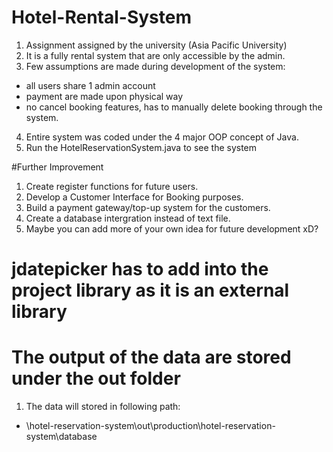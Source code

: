 # Hotel-Rental-System
1. Assignment assigned by the university (Asia Pacific University)
2. It is a fully rental system that are only accessible by the admin.
3. Few assumptions are made during development of the system:
  - all users share 1 admin account
  - payment are made upon physical way
  - no cancel booking features, has to manually delete booking through the system.
4. Entire system was coded under the 4 major OOP concept of Java.
5. Run the HotelReservationSystem.java to see the system

#Further Improvement
1. Create register functions for future users.
2. Develop a Customer Interface for Booking purposes.
3. Build a payment gateway/top-up system for the customers.
4. Create a database intergration instead of text file.
5. Maybe you can add more of your own idea for future development xD?

# jdatepicker has to add into the project library as it is an external library

# The output of the data are stored under the out folder
1. The data will stored in following path:
  - \hotel-reservation-system\out\production\hotel-reservation-system\database
